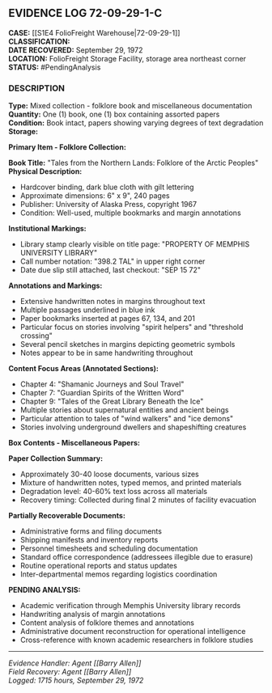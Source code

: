 ## EVIDENCE LOG 72-09-29-1-C

**CASE:** [[S1E4 FolioFreight Warehouse|72-09-29-1]]  
**CLASSIFICATION:**  
**DATE RECOVERED:** September 29, 1972  
**LOCATION:** FolioFreight Storage Facility, storage area northeast corner  
**STATUS:** #PendingAnalysis

### DESCRIPTION

**Type:** Mixed collection - folklore book and miscellaneous documentation  
**Quantity:** One (1) book, one (1) box containing assorted papers  
**Condition:** Book intact, papers showing varying degrees of text degradation  
**Storage:** 

**Primary Item - Folklore Collection:**

**Book Title:** "Tales from the Northern Lands: Folklore of the Arctic Peoples"  
**Physical Description:**
- Hardcover binding, dark blue cloth with gilt lettering
- Approximate dimensions: 6" x 9", 240 pages
- Publisher: University of Alaska Press, copyright 1967
- Condition: Well-used, multiple bookmarks and margin annotations

**Institutional Markings:**
- Library stamp clearly visible on title page: "PROPERTY OF MEMPHIS UNIVERSITY LIBRARY"
- Call number notation: "398.2 TAL" in upper right corner
- Date due slip still attached, last checkout: "SEP 15 72"

**Annotations and Markings:**
- Extensive handwritten notes in margins throughout text
- Multiple passages underlined in blue ink
- Paper bookmarks inserted at pages 67, 134, and 201
- Particular focus on stories involving "spirit helpers" and "threshold crossing"
- Several pencil sketches in margins depicting geometric symbols
- Notes appear to be in same handwriting throughout

**Content Focus Areas (Annotated Sections):**
- Chapter 4: "Shamanic Journeys and Soul Travel"
- Chapter 7: "Guardian Spirits of the Written Word"
- Chapter 9: "Tales of the Great Library Beneath the Ice"
- Multiple stories about supernatural entities and ancient beings
- Particular attention to tales of "wind walkers" and "ice demons"
- Stories involving underground dwellers and shapeshifting creatures

**Box Contents - Miscellaneous Papers:**

**Paper Collection Summary:**
- Approximately 30-40 loose documents, various sizes
- Mixture of handwritten notes, typed memos, and printed materials
- Degradation level: 40-60% text loss across all materials
- Recovery timing: Collected during final 2 minutes of facility evacuation

**Partially Recoverable Documents:**
- Administrative forms and filing documents
- Shipping manifests and inventory reports
- Personnel timesheets and scheduling documentation
- Standard office correspondence (addressees illegible due to erasure)
- Routine operational reports and status updates
- Inter-departmental memos regarding logistics coordination

**PENDING ANALYSIS:**
- Academic verification through Memphis University library records
- Handwriting analysis of margin annotations
- Content analysis of folklore themes and annotations
- Administrative document reconstruction for operational intelligence
- Cross-reference with known academic researchers in folklore studies

---

_Evidence Handler: Agent [[Barry Allen]]_  
_Field Recovery: Agent [[Barry Allen]]_  
_Logged: 1715 hours, September 29, 1972_